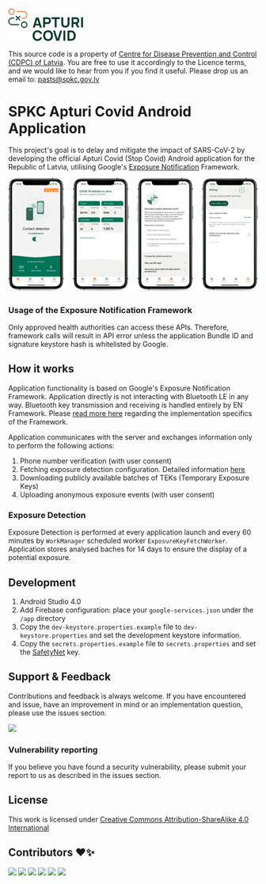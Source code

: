 <img src="assets/logo.png" width="30%">

This source code is a property of [Centre for Disease Prevention and Control (CDPC) of Latvia](https://spkc.gov.lv/). You are free to use it accordingly to the Licence terms, and we would like to hear from you if you find it useful. Please drop us an email to: pasts@spkc.gov.lv

# SPKC Apturi Covid Android Application

This project's goal is to delay and mitigate the impact of SARS-CoV-2 by developing the official Apturi Covid (Stop Covid) Android application for the Republic of Latvia, utilising Google's [Exposure Notification](https://www.google.com/covid19/exposurenotifications/) Framework.

![Application Preview](assets/android-overview.png)

### Usage of the Exposure Notification Framework

Only approved health authorities can access these APIs. Therefore, framework calls will result in API error unless the application Bundle ID and signature keystore hash is whitelisted by Google.

## How it works

Application functionality is based on Google's Exposure Notification Framework. Application directly is not interacting with Bluetooth LE in any way. Bluetooth key transmission and receiving is handled entirely by EN Framework. Please [read more here](https://www.google.com/covid19/exposurenotifications/) regarding the implementation specifics of the Framework.

Application communicates with the server and exchanges information only to perform the following actions:
1. Phone number verification (with user consent)
1. Fetching exposure detection configuration. Detailed information [here](https://www.google.com/covid19/exposurenotifications/)
1. Downloading publicly available batches of TEKs (Temporary Exposure Keys)
1. Uploading anonymous exposure events (with user consent)

### Exposure Detection

Exposure Detection is performed at every application launch and every 60 minutes by `WorkManager` scheduled worker `ExposureKeyFetchWorker`. Application stores analysed baches for 14 days to ensure the display of a potential exposure.

## Development
1. Android Studio 4.0
1. Add Firebase configuration: place your `google-services.json` under the `/app` directory
1. Copy the `dev-keystore.properties.example` file to `dev-keystore.properties` and set the development keystore information.
1. Copy the `secrets.properties.example` file to `secrets.properties` and set the [SafetyNet](https://developer.android.com/training/safetynet/attestation) key.

## Support & Feedback

Contributions and feedback is always welcome. If you have encountered and issue, have an improvement in mind or an implementation question, please use the issues section.

<a href="https://github.com/ApturiCOVID/apturicovid-android/issues/new/choose" title="Open Android Issues"><img src="https://img.shields.io/github/issues/ApturiCOVID/apturicovid-android?style=flat-square"></a>

### Vulnerability reporting

If you believe you have found a security vulnerability, please submit your report to us as described in the issues section.

## License

This work is licensed under [Creative Commons Attribution-ShareAlike 4.0 International](https://creativecommons.org/licenses/by-sa/4.0/)

## Contributors ❤️✨

[<img src="https://avatars0.githubusercontent.com/u/36028743" width="60px">](https://github.com/edgarsMalahovskis)
[<img src="https://avatars0.githubusercontent.com/u/24649275" width="60px">](https://github.com/mkims)
[<img src="https://avatars0.githubusercontent.com/u/1000041" width="60px">](https://github.com/ulazdins)
[<img src="https://avatars2.githubusercontent.com/u/23337301" width="60px">](https://github.com/ArtSp)
[<img src="https://avatars3.githubusercontent.com/u/449755" width="60px">](https://github.com/artursbraucs)
[<img src="https://avatars0.githubusercontent.com/u/19401096" width="60px">](https://github.com/and3ris)
